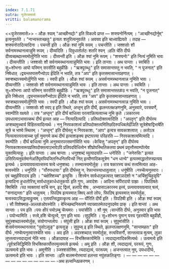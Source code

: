 ```yaml
---
index: 7.1.71
sutra: युजेरसमासे
vritti: balamanorama
---
```


<<युजेरसमासे>> - औङः श्याम् "आच्छीनद्योः" इति विकल्पे प्राप्त — शप्श्यनोर्नित्यम् । "आच्छीनद्योर्नुम्" इत्यनुवर्तते । "नाभ्यस्ताच्छतुः" इत्यतः शतुरित्यनुवर्तते । अवयव इति चाध्याह्यियते । तदाह — शप्श्यनोरादित्यादिना । पचन्ती इति । औङः श्यां नुमि रूपम् । पचन्तीति । जश्शसोः शौ सर्वनामस्थानत्वान्नुमि रूपम् । दीव्यदिति । दिवुधातोर्लटः शतरि श्यन् ।हलि चे॑ति दीर्घः दीव्यच्छब्दात्स्वमोर्लुगिति भावः । दीव्यन्ती इति । औङः श्यां नुमि रूपम् । "शप्श्यनोः" इति नित्यं नुमिति भावः । दीव्यन्तीति । जश्शसोः शौ सर्वनामस्थानत्वान्नुमिति भावः । इति तान्ताः । अथ पान्ताः । स्वबिति । सु=शोभनाः आपो यस्मिन् सरसीति बहुव्रीहिः । "ऋक्पूरब्धूः" इति समासान्तस्तु न भवति, " न पूजनात्" इति निषेधात् ।द्व्यन्तरुपसर्गेभ्योऽप ई॑दिति न भवति, तत्र "अप" इति कृतसमासान्तग्रहणात् । स्वप्शब्दात्स्वमोर्लुगिति भावः । स्वपी इति । औङः श्यां रूपम् । असर्वनामस्थानत्वान्न नुमिति भावः । दीव्यन्तीति । जश्शसोः शौ सर्वनामस्थानत्वान्नुमिति भावः । इति तान्ताः । अथ पान्ताः । स्वबिति । सु=शोभनाः आपो यस्मिन् सरसीति बहुव्रीहिः । "ऋक्पूरब्धूः" इति समासान्तस्त#उ न भवति, "न पूजनात्" इति निषेधात् ।द्व्यन्तरूपसर्गेभ्योऽप ई॑दिति न भवति, तत्र "अप" इति कृतसमासान्तग्रहणात् । स्वप्शब्दात्स्वमोर्लुगिति भावः । स्वपी इति । औङः श्यां रूपम् । असर्वनामस्थानत्वान्न नुमिति भावः । दीव्यन्तीति । जश्शसोः शौ स्वप् इ इति स्थिते, अप्तृन् इति दीर्घे, झलन्तलक्षङणनुमि, अनुस्वारे, परसवर्णे, स्वाम्पीति वक्ष्यते । तत्र "अप्तृन्" इति दीर्घं बाधित्वा परत्वान्नित्यत्वाच्च नुमि कृते ।ञकारस्य उपधात्वाऽभावात्कथं दीर्घ इत्यत आह — नित्यादित्यादि । प्रतिपदोक्तत्वादिति । "अपतृन्" इति दीर्घस्य अप्शब्दमुच्चार्य विहितत्वादित्यर्थः । ननु निरवकाशत्वं प्रतिपदोक्तत्वमितिछदिरुपधिबलेर्ढ॑ञिति सूत्रेशेषाद्विभाषे॑ति सूत्रे च भाष्ये स्थितम् । "अप्तृन्" इति दीर्घस्तु न निरवकाशः, "आप" इत्यत्र सावकाशत्वात् । अतोऽत्र नित्यत्वात्परत्वाच्चा पूर्वं नुमागमे कथं दीर्घ इत्याशङ्क्य इष्टापत्त्या परिहरति — निरवकाशत्वमित्यादि । स्वम्पीति । दीर्घं बाधित्वा नुमि अनुस्वारपरसवर्णाविति भावः ।केचित्तु "अपतृन्" इति दीर्घस्य निरवकाशत्वरूपप्रतिपदोक्तत्वाऽभावेऽपि प्रतिपदविधित्वेन शीघ्रोपस्थितिकतया प्रथमं प्रवृत्तौस्वाम्पो॑त्येव युक्तमित्याहुः । इति पान्ताः । अथ षान्ताः । धनुश्शब्दं व्युत्पादयति — धनेरिति । "जनेरुसिः" इत्यत उसिरित्यनुवर्तमानेअर्तिपृवपियजितनिधनितपिभ्यो नित् इत्यौणादिकसूत्रेण "धन धान्ये" इत्यस्माद्धातोरुस्प्रत्यय इत्यर्थः । प्रत्ययावयत्वात्सस्य षत्वे धनुष्शब्दः । तस्मात्स्वमोर्लुक् । तत्र षकारस्य कथं रुत्वमित्यत आह-षत्वस्येति । धनुरिति । "र्वोरुपधायाः" इति दीर्घस्तु न, रेफान्तस्याधातुत्वात् । धनूंषीति ।नस्चे॑त्यनुस्वारः । एवं चक्षुर्हविरादय इति । "चक्षेश्शिच्च" इत्युसिः । शित्त्वेन सार्वधातुकत्वात् ख्शाञादेशो न "अर्चिशुचिहुसृपि" इत्यादिना हुधातोरिस्,सार्वधातुकार्धधातुकयोः॑ इति गुणः, अवादेशः । आदिना सर्पिरादयो ग्राह्राः । पिपठिषतेः क्विबिति ।पठ व्यक्तायां वाचि॑ सन्, इट् द्वित्वं, हलादि शेषः , अभ्यासाऽकारस्य इत्त्वं, प्रत्ययावयवत्वात् षत्वं, "सनाद्यन्ताः" इति धातुत्वम् । पिपठिष इत्यस्मात् क्विप् अतो लोपः, पिपठिष् इत्यस्मात् स्वमोर्लुक्, षत्वस्याऽसिद्धत्वाद्रुत्वम् । एतावत्सिद्धवत्कृत्य आह — र्वोरिति दीर्घे इति । पिपठिषी इति । औङः श्यां रूपम् । सौ विशेषमाह-अल्ल#ओपस्येति । बेभिच्छब्दनिरूपणे व्याख्यातमेतदनुपदमेव प्राक् । इति षान्तां । अथ सान्ताः । पय इति ।पयः क्षीरं पयोऽम्बु चे॑त्यमरः । पयांसीति । शौ नुम् ।सान्ते॑ति दीर्घः, अनुस्वार इति भावः । पयोभ्यामिति । रुत्वे,हशि चे॑त्युत्त्वे, गुण इति भावः ।सुपुमिति । सु=शोभनः पुमान् यस्य गृहस्येति बहुव्रीहौ, सुपुंस्शब्दात्स्वमोर्लुक्, संयोगान्तलोपः । संपुंसी इति । औङः श्यां रूपम् । सुपुमांसीति । शेःसर्वनामस्थानत्वात् "पुसोऽसुङ्" इत्यसुङ् । सुपुम्स् इ इति स्थिते, झलन्तलक्षणनुमि, "सान्तमहतः" इति दीर्घः ,नश्चे॑त्यनुस्वारश्चेति भावः । अद इति । अदस्शब्दात् स्वमोर्लुक्, रुत्वविसर्गौ, सान्तत्वान्न मुत्वम्, लुका लुप्तत्वात्त्यदाद्यत्वं नेति भावः । औङादावाह — विभक्तिकार्यमिति । त्यदाद्यत्वादिकमित्यर्थः । उत्वमत्वे इति ।पूर्वत्रासिद्धिमि॑ति विभक्तिकार्योत्तरमुत्वमत्वे इत्यर्थः । अमू इति । औङः शी, त्यदाद्यत्वं, पररूपं, गुणः, ऊत्वमत्वे इति भावः । अमूनीति । ञ्जश्शसोश्शिः, त्यदाद्यत्वं, पररूपम् । अजन्तत्वात् नुम्, उपधादीर्घः, ऊत्वमत्वे इति भावः । इति सान्ताः ।इति बालमनोरमायां हलन्ता नपुंसकलिङ्गाः । —  —  —  —  —  —  —  —  —  —  —  —  —  —  — -अथ हल्सन्धिप्रकरणम् ।